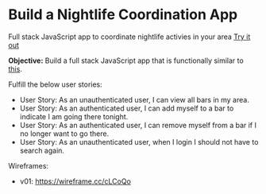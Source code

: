 # Build a Nightlife Coordination App

Full stack JavaScript app to coordinate nightlife activies in your area  [Try it out](https://meetuptonight.glitch.me/)

**Objective:** Build a full stack JavaScript app that is functionally similar to [this](https://yasser-nightlife-app.herokuapp.com/).

Fulfill the below user stories:

* User Story: As an unauthenticated user, I can view all bars in my area.
* User Story: As an authenticated user, I can add myself to a bar to indicate I am going there tonight.
* User Story: As an authenticated user, I can remove myself from a bar if I no longer want to go there.
* User Story: As an unauthenticated user, when I login I should not have to search again.

Wireframes:
  * v01: https://wireframe.cc/cLCoQo
